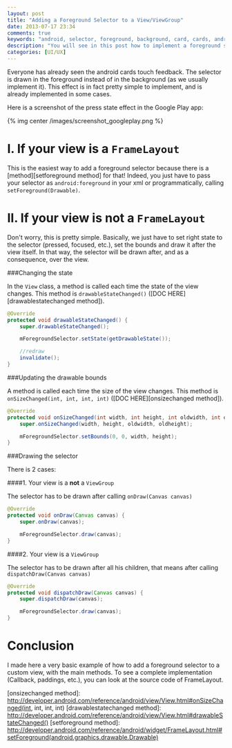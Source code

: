 ```yaml
---
layout: post
title: "Adding a Foreground Selector to a View/ViewGroup"
date: 2013-07-17 23:34
comments: true
keywords: "android, selector, foreground, background, card, cards, android add foreground selector, touch feedback, google play"
description: "You will see in this post how to implement a foreground selector for either a ViewGroup or a basic View in Android. This effect is often used in Android cards (e.g. in the play store) and is a great touch feedback."
categories: [UI/UX]
---
```


Everyone has already seen the android cards touch feedback. The selector is drawn in the foreground instead of in the background (as we usually implement it). This effect is in fact pretty simple to implement, and is already implemented in some cases.

Here is a screenshot of the press state effect in the Google Play app:

{% img center /images/screenshot_googleplay.png %}


<!-- more -->

I.	If your view is a `FrameLayout`
================================

This is the easiest way to add a foreground selector because there is a [method][setforeground method] for that! Indeed, you just have to pass your selector as `android:foreground` in your xml or programmatically, calling `setForeground(Drawable)`.

II. If your view is not a `FrameLayout`
====================================

Don't worry, this is pretty simple. Basically, we just have to set right state to the selector (pressed, focused, etc.), set the bounds and draw it after the view itself. In that way, the selector will be drawn after, and as a consequence, over the view. 

###Changing the state

In the `View` class, a method is called each time the state of the view changes. This method is `drawableStateChanged()` ([DOC HERE][drawablestatechanged method]). 

```java
@Override
protected void drawableStateChanged() {
	super.drawableStateChanged();

	mForegroundSelector.setState(getDrawableState());

	//redraw
	invalidate();
}
```

###Updating the drawable bounds

A method is called each time the size of the view changes. This method is `onSizeChanged(int, int, int, int)` ([DOC HERE][onsizechanged method]).

```java
@Override
protected void onSizeChanged(int width, int height, int oldwidth, int oldheight) {
	super.onSizeChanged(width, height, oldwidth, oldheight);

	mForegroundSelector.setBounds(0, 0, width, height);
}
```

###Drawing the selector

There is 2 cases:

####1.	Your view is a **not** a `ViewGroup` 

The selector has to be drawn after calling `onDraw(Canvas canvas)`

```java
@Override
protected void onDraw(Canvas canvas) {
	super.onDraw(canvas);

	mForegroundSelector.draw(canvas);
}
```

####2.	Your view is a `ViewGroup`


The selector has to be drawn after all his children, that means after calling `dispatchDraw(Canvas canvas)`

```java
@Override
protected void dispatchDraw(Canvas canvas) {
	super.dispatchDraw(canvas);

	mForegroundSelector.draw(canvas);
}
```

Conclusion
==========

I made here a very basic example of how to add a foreground selector to a custom view, with the main methods. To see a complete implementation (Callback, paddings, etc.), you can look at the source code of FrameLayout.



[onsizechanged method]: http://developer.android.com/reference/android/view/View.html#onSizeChanged(int, int, int, int)
[drawablestatechanged method]: http://developer.android.com/reference/android/view/View.html#drawableStateChanged()
[setforeground method]: http://developer.android.com/reference/android/widget/FrameLayout.html#setForeground(android.graphics.drawable.Drawable)
